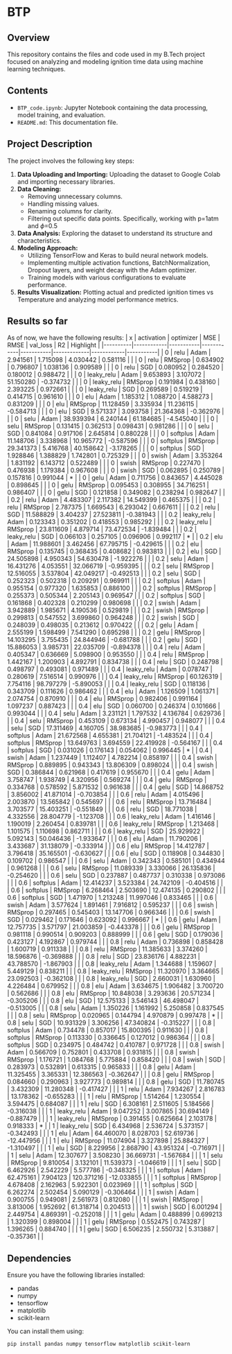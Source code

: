 # BTP

## Overview

This repository contains the files and code used in my B.Tech project focused on analyzing and modeling ignition time data using machine learning techniques.

## Contents

- `BTP_code.ipynb`: Jupyter Notebook containing the data processing, model training, and evaluation.
- `README.md`: This documentation file.

## Project Description

The project involves the following key steps:

1. **Data Uploading and Importing:** Uploading the dataset to Google Colab and importing necessary libraries.
2. **Data Cleaning:**
   - Removing unnecessary columns.
   - Handling missing values.
   - Renaming columns for clarity.
   - Filtering out specific data points. Specifically, working with p=1atm and $\phi$=0.5
3. **Data Analysis:** Exploring the dataset to understand its structure and characteristics.
4. **Modeling Approach:**
   - Utilizing TensorFlow and Keras to build neural network models.
   - Implementing multiple activation functions, BatchNormalization, Dropout layers, and weight decay with the Adam optimizer.
   - Training models with various configurations to evaluate performance.
5. **Results Visualization:** Plotting actual and predicted ignition times vs Temperature and analyzing model performance metrics.

## Results so far
As of now, we have the following results:
| x        | activation | optimizer | MSE        | RMSE      | val_loss    | R2         | Highlight |
|----------|------------|-----------|------------|-----------|-------------|------------|-----------|
| 0        | relu       | Adam      | 2.941561   | 1.715098  | 4.030442    | 0.581116   |           |
| 0        | relu       | RMSprop   | 0.634902   | 0.796807  | 1.038136    | 0.909589   |           |
| 0        | relu       | SGD       | 0.080952   | 0.284520  | 0.180012    | 0.988472   |           |
| 0        | leaky_relu | Adam      | 9.653893   | 3.107072  | 51.150280   | -0.374732  |           |
| 0        | leaky_relu | RMSprop   | 0.191984   | 0.438160  | 2.393225    | 0.972661   |           |
| 0        | leaky_relu | SGD       | 0.269589   | 0.519219  | 0.414715    | 0.961610   |           |
| 0        | elu        | Adam      | 1.185312   | 1.088720  | 4.588273    | 0.831209   |           |
| 0        | elu        | RMSprop   | 11.128459  | 3.335934  | 11.236115   | -0.584713  |           |
| 0        | elu        | SGD       | 9.571337   | 3.093758  | 21.364368   | -0.362976  |           |
| 0        | selu       | Adam      | 38.939394  | 6.240144  | 61.184685   | -4.545040  |           |
| 0        | selu       | RMSprop   | 0.131415   | 0.362513  | 0.098431    | 0.981286   |           |
| 0        | selu       | SGD       | 0.841084   | 0.917106  | 2.645814    | 0.880228   |           |
| 0        | softplus   | Adam      | 11.148706  | 3.338968  | 10.965772   | -0.587596  |           |
| 0        | softplus   | RMSprop   | 29.341373  | 5.416768  | 40.158642   | -3.178265  |           |
| 0        | softplus   | SGD       | 1.928846   | 1.388829  | 1.742801    | 0.725329   |           |
| 0        | swish      | Adam      | 3.353264   | 1.831192  | 6.143712    | 0.522489   |           |
| 0        | swish      | RMSprop   | 0.227470   | 0.476938  | 1.179384    | 0.967608   |           |
| 0        | swish      | SGD       | 0.062895   | 0.250789  | 0.157816    | 0.991044   | *         |
| 0        | gelu       | Adam      | 0.711756   | 0.843657  | 4.445028    | 0.898645   |           |
| 0        | gelu       | RMSprop   | 0.095453   | 0.308955  | 34.716251   | 0.986407   |           |
| 0        | gelu       | SGD       | 0.121858   | 0.349082  | 0.238294    | 0.982647   |           |
| 0.2      | relu       | Adam      | 4.483307   | 2.117382  | 14.549399   | 0.465375   |           |
| 0.2      | relu       | RMSprop   | 2.787375   | 1.669543  | 6.293042    | 0.667611   |           |
| 0.2      | relu       | SGD       | 11.588829  | 3.404237  | 27.523811   | -0.381943  |           |
| 0.2      | leaky_relu | Adam      | 0.123343   | 0.351202  | 0.418553    | 0.985292   |           |
| 0.2      | leaky_relu | RMSprop   | 23.811609  | 4.879714  | 73.472534   | -1.839484  |           |
| 0.2      | leaky_relu | SGD       | 0.066103   | 0.257105  | 0.096906    | 0.992117   | *         |
| 0.2      | elu        | Adam      | 11.988601  | 3.462456  | 67.795715   | -0.429615  |           |
| 0.2      | elu        | RMSprop   | 0.135745   | 0.368435  | 0.408682    | 0.983813   |           |
| 0.2      | elu        | SGD       | 24.505898  | 4.950343  | 54.630478   | -1.922276  |           |
| 0.2      | selu       | Adam      | 16.431276  | 4.053551  | 32.066719   | -0.959395  |           |
| 0.2      | selu       | RMSprop   | 12.516055  | 3.537804  | 42.049217   | -0.492513  |           |
| 0.2      | selu       | SGD       | 0.252323   | 0.502318  | 0.209291    | 0.969911   |           |
| 0.2      | softplus   | Adam      | 0.955154   | 0.977320  | 1.635853    | 0.886100   |           |
| 0.2      | softplus   | RMSprop   | 0.255373   | 0.505344  | 2.205143    | 0.969547   |           |
| 0.2      | softplus   | SGD       | 0.161868   | 0.402328  | 0.210299    | 0.980698   |           |
| 0.2      | swish      | Adam      | 3.942889   | 1.985671  | 4.190536    | 0.529819   |           |
| 0.2      | swish      | RMSprop   | 0.299813   | 0.547552  | 3.699860    | 0.964248   |           |
| 0.2      | swish      | SGD       | 0.248039   | 0.498035  | 0.213612    | 0.970422   |           |
| 0.2      | gelu       | Adam      | 2.555199   | 1.598499  | 7.541290    | 0.695298   |           |
| 0.2      | gelu       | RMSprop   | 14.103295  | 3.755435  | 24.844946   | -0.681788  |           |
| 0.2      | gelu       | SGD       | 15.886053  | 3.985731  | 22.035709   | -0.894378  |           |
| 0.4      | relu       | Adam      | 0.405347   | 0.636669  | 5.098900    | 0.953550   |           |
| 0.4      | relu       | RMSprop   | 1.442167   | 1.200903  | 4.892791    | 0.834738   |           |
| 0.4      | relu       | SGD       | 0.248798   | 0.498797  | 0.493081    | 0.971489   |           |
| 0.4      | leaky_relu | Adam      | 0.078747   | 0.280619  | 7.516514    | 0.990976   |           |
| 0.4      | leaky_relu | RMSprop   | 60.126319  | 7.754116  | 98.797279   | -5.890053  |           |
| 0.4      | leaky_relu | SGD       | 0.118136   | 0.343709  | 0.111626    | 0.986462   |           |
| 0.4      | elu        | Adam      | 1.126509   | 1.061371  | 2.074754    | 0.870910   |           |
| 0.4      | elu        | RMSprop   | 0.982406   | 0.991164  | 1.097237    | 0.887423   |           |
| 0.4      | elu        | SGD       | 0.060700   | 0.246374  | 0.101666    | 0.993044   |           |
| 0.4      | selu       | Adam      | 3.231121   | 1.797532  | 4.136784    | 0.629736   |           |
| 0.4      | selu       | RMSprop   | 0.453109   | 0.673134  | 4.990457    | 0.948077   |           |
| 0.4      | selu       | SGD       | 17.311469  | 4.160705  | 38.983685   | -0.983773  |           |
| 0.4      | softplus   | Adam      | 21.672568  | 4.655381  | 21.704121   | -1.483524  |           |
| 0.4      | softplus   | RMSprop   | 13.649763  | 3.694559  | 22.419928   | -0.564167  |           |
| 0.4      | softplus   | SGD       | 0.031026   | 0.176143  | 0.054062    | 0.996445   | *         |
| 0.4      | swish      | Adam      | 1.237449   | 1.112407  | 4.782214    | 0.858197   |           |
| 0.4      | swish      | RMSprop   | 0.889895   | 0.943343  | 13.806309   | 0.898024   |           |
| 0.4      | swish      | SGD       | 0.386844   | 0.621968  | 0.417619    | 0.955670   |           |
| 0.4      | gelu       | Adam      | 3.758747   | 1.938749  | 4.320956    | 0.569274   |           |
| 0.4      | gelu       | RMSprop   | 0.334768   | 0.578592  | 5.871532    | 0.961638   |           |
| 0.4      | gelu       | SGD       | 14.868752  | 3.856002  | 41.871014   | -0.703854  |           |
| 0.6      | relu       | Adam      | 4.015496   | 2.003870  | 13.565842   | 0.545697   |           |
| 0.6      | relu       | RMSprop   | 13.716484  | 3.703577  | 15.403251   | -0.551849  |           |
| 0.6      | relu       | SGD       | 18.771038  | 4.332556  | 28.804779   | -1.123708  |           |
| 0.6      | leaky_relu | Adam      | 1.416146   | 1.190019  | 2.260454    | 0.839781   |           |
| 0.6      | leaky_relu | RMSprop   | 1.213468   | 1.101575  | 1.110698    | 0.862711   |           |
| 0.6      | leaky_relu | SGD       | 25.929922  | 5.092143  | 50.046436   | -1.933647  |           |
| 0.6      | elu        | Adam      | 11.790206  | 3.433687  | 31.138079   | -0.333914  |           |
| 0.6      | elu        | RMSprop   | 14.412787  | 3.796418  | 35.165501   | -0.630627  |           |
| 0.6      | elu        | SGD       | 0.118908   | 0.344830  | 0.109702    | 0.986547   |           |
| 0.6      | selu       | Adam      | 0.342343   | 0.585101  | 0.434944    | 0.961268   |           |
| 0.6      | selu       | RMSprop   | 11.089339  | 3.330066  | 26.135836   | -0.254620  |           |
| 0.6      | selu       | SGD       | 0.237887   | 0.487737  | 0.310338    | 0.973086   |           |
| 0.6      | softplus   | Adam      | 12.414237  | 3.523384  | 24.742109   | -0.404516  |           |
| 0.6      | softplus   | RMSprop   | 6.268464   | 2.503690  | 12.474135   | 0.290802   |           |
| 0.6      | softplus   | SGD       | 1.471970   | 1.213248  | 11.997046   | 0.833465   |           |
| 0.6      | swish      | Adam      | 3.577624   | 1.891461  | 7.916812    | 0.595237   |           |
| 0.6      | swish      | RMSprop   | 0.297465   | 0.545403  | 13.147706   | 0.966346   |           |
| 0.6      | swish      | SGD       | 0.029462   | 0.171646  | 0.623092    | 0.996667   | *         |
| 0.6      | gelu       | Adam      | 12.757735  | 3.571797  | 21.003859   | -0.443378  |           |
| 0.6      | gelu       | RMSprop   | 0.981118   | 0.990514  | 0.909203    | 0.888999   |           |
| 0.6      | gelu       | SGD       | 0.179036   | 0.423127  | 4.192867    | 0.979744   |           |
| 0.8      | relu       | Adam      | 0.736898   | 0.858428  | 1.600719    | 0.911338   |           |
| 0.8      | relu       | RMSprop   | 11.385633  | 3.374260  | 18.596876   | -0.369888  |           |
| 0.8      | relu       | SGD       | 23.836176  | 4.882231  | 43.788570   | -1.867903  |           |
| 0.8      | leaky_relu | Adam      | 1.344688   | 1.159607  | 5.449129    | 0.838211   |           |
| 0.8      | leaky_relu | RMSprop   | 11.320970  | 3.364665  | 23.092503   | -0.362108  |           |
| 0.8      | leaky_relu | SGD       | 2.660031   | 1.630960  | 4.226484    | 0.679952   |           |
| 0.8      | elu        | Adam      | 3.634675   | 1.906482  | 3.700720    | 0.562686   |           |
| 0.8      | elu        | RMSprop   | 10.848038  | 3.293636  | 20.571234   | -0.305206  |           |
| 0.8      | elu        | SGD       | 12.575133  | 3.546143  | 46.498047   | -0.513005  |           |
| 0.8      | selu       | Adam      | 1.350226   | 1.161992  | 5.250858    | 0.837545   |           |
| 0.8      | selu       | RMSprop   | 0.020965   | 0.144794  | 4.970879    | 0.997478   | *         |
| 0.8      | selu       | SGD       | 10.931329  | 3.306256  | 47.340824   | -0.315227  |           |
| 0.8      | softplus   | Adam      | 0.734478   | 0.857017  | 15.800395   | 0.911630   |           |
| 0.8      | softplus   | RMSprop   | 0.113330   | 0.336645  | 0.127012    | 0.986364   |           |
| 0.8      | softplus   | SGD       | 0.234975   | 0.484742  | 0.410787    | 0.971728   |           |
| 0.8      | swish      | Adam      | 0.566709   | 0.752801  | 0.433708    | 0.931815   |           |
| 0.8      | swish      | RMSprop   | 1.176721   | 1.084768  | 5.775884    | 0.858420   |           |
| 0.8      | swish      | SGD       | 0.283973   | 0.532891  | 0.613315    | 0.965833   |           |
| 0.8      | gelu       | Adam      | 11.325455  | 3.365331  | 12.386563   | -0.362647  |           |
| 0.8      | gelu       | RMSprop   | 0.084660   | 0.290963  | 3.927773    | 0.989814   |           |
| 0.8      | gelu       | SGD       | 11.780745  | 3.432309  | 11.280348   | -0.417427  |           |
| 1        | relu       | Adam      | 7.934267   | 2.816783  | 13.178362   | -0.655283  |           |
| 1        | relu       | RMSprop   | 1.514264   | 1.230554  | 3.594475    | 0.684087   |           |
| 1        | relu       | SGD       | 6.308161   | 2.511605  | 5.184566    | -0.316038  |           |
| 1        | leaky_relu | Adam      | 9.047252   | 3.007865  | 30.694149   | -0.887479  |           |
| 1        | leaky_relu | RMSprop   | 0.391455   | 0.625664  | 2.103178    | 0.918333   | *         |
| 1        | leaky_relu | SGD       | 6.434968   | 2.536724  | 5.373157    | -0.342493  |           |
| 1        | elu        | Adam      | 64.460070  | 8.028703  | 52.619736   | -12.447956 |           |
| 1        | elu        | RMSprop   | 11.074904  | 3.327898  | 25.884327   | -1.310497  |           |
| 1        | elu        | SGD       | 8.229956   | 2.868790  | 43.951324   | -0.716971  |           |
| 1        | selu       | Adam      | 12.307677  | 3.508230  | 36.669731   | -1.567684  |           |
| 1        | selu       | RMSprop   | 9.810054   | 3.132101  | 11.539373   | -1.046619  |           |
| 1        | selu       | SGD       | 6.462926   | 2.542229  | 5.577786    | -0.348325  |           |
| 1        | softplus   | Adam      | 62.475161  | 7.904123  | 120.371216  | -12.033855 |           |
| 1        | softplus   | RMSprop   | 4.678408   | 2.162963  | 5.922301    | 0.023969   |           |
| 1        | softplus   | SGD       | 6.262274   | 2.502454  | 5.090129    | -0.306464  |           |
| 1        | swish      | Adam      | 0.900755   | 0.949081  | 2.561973    | 0.812080   |           |
| 1        | swish      | RMSprop   | 3.813006   | 1.952692  | 61.318714   | 0.204513   |           |
| 1        | swish      | SGD       | 6.001294   | 2.449754  | 4.869391    | -0.252018  |           |
| 1        | gelu       | Adam      | 0.488899   | 0.699213  | 1.320399    | 0.898004   |           |
| 1        | gelu       | RMSprop   | 0.552475   | 0.743287  | 1.396265    | 0.884740   |           |
| 1        | gelu       | SGD       | 6.506235   | 2.550732  | 5.313887    | -0.357361  |           |


## Dependencies

Ensure you have the following libraries installed:

- pandas
- numpy
- tensorflow
- matplotlib
- scikit-learn

You can install them using:

```bash
pip install pandas numpy tensorflow matplotlib scikit-learn
